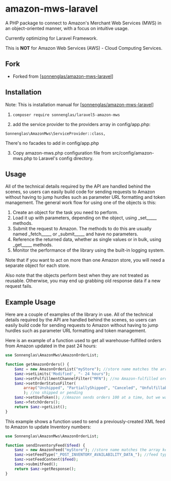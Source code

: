 # amazon-mws-laravel

A PHP package to connect to Amazon's Merchant Web Services (MWS) in an object-oriented manner, with a focus on intuitive usage.

Currently optimizing for Laravel Framework.

This is **NOT** for Amazon Web Services (AWS) - Cloud Computing Services.

## Fork

* Forked from [[sonnenglas/amazon-mws-laravel](https://github.com/sonnenglas/amazon-mws-laravel)]

## Installation

Note: This is installation manual for [[sonnenglas/amazon-mws-laravel](https://github.com/sonnenglas/amazon-mws-laravel)]

1.  `composer require sonnenglas/laravel5-amazon-mws`

2.  add the service provider to the providers array in config/app.php:

```
Sonnenglas\AmazonMws\ServiceProvider::class,
```

There's no facades to add in config/app.php

3.  Copy amazon-mws.php configuration file from src/config/amazon-mws.php to Laravel's config directory.

## Usage

All of the technical details required by the API are handled behind the scenes,
so users can easily build code for sending requests to Amazon
without having to jump hurdles such as parameter URL formatting and token management.
The general work flow for using one of the objects is this:

1.  Create an object for the task you need to perform.
2.  Load it up with parameters, depending on the object, using \_set\_\_\_\_\_ methods.
3.  Submit the request to Amazon. The methods to do this are usually named \_fetch\_\_\_\_\_ or \_submit\_\_\_\_\_ and have no parameters.
4.  Reference the returned data, whether as single values or in bulk, using \_get\_\_\_\_\_ methods.
5.  Monitor the performance of the library using the built-in logging system.

Note that if you want to act on more than one Amazon store, you will need a separate object for each store.

Also note that the objects perform best when they are not treated as reusable. Otherwise, you may end up grabbing old response data if a new request fails.

## Example Usage

Here are a couple of examples of the library in use.
All of the technical details required by the API are handled behind the scenes,
so users can easily build code for sending requests to Amazon
without having to jump hurdles such as parameter URL formatting and token management.

Here is an example of a function used to get all warehouse-fulfilled orders from Amazon updated in the past 24 hours:

```php
use Sonnenglas\AmazonMws\AmazonOrderList;

function getAmazonOrders() {
    $amz = new AmazonOrderList("myStore"); //store name matches the array key in the config file
    $amz->setLimits('Modified', "- 24 hours");
    $amz->setFulfillmentChannelFilter("MFN"); //no Amazon-fulfilled orders
    $amz->setOrderStatusFilter(
        array("Unshipped", "PartiallyShipped", "Canceled", "Unfulfillable")
        ); //no shipped or pending
    $amz->setUseToken(); //Amazon sends orders 100 at a time, but we want them all
    $amz->fetchOrders();
    return $amz->getList();
}
```

This example shows a function used to send a previously-created XML feed to Amazon to update Inventory numbers:

```php
use Sonnenglas\AmazonMws\AmazonOrderList;

function sendInventoryFeed($feed) {
    $amz = new AmazonFeed("myStore"); //store name matches the array key in the config file
    $amz->setFeedType("_POST_INVENTORY_AVAILABILITY_DATA_"); //feed types listed in documentation
    $amz->setFeedContent($feed);
    $amz->submitFeed();
    return $amz->getResponse();
}
```
